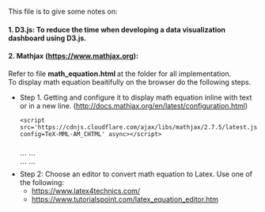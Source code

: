 This file is to give some notes on:
#### 1. D3.js: To reduce the time when developing a data visualization dashboard using D3.js.
#### 2. Mathjax (https://www.mathjax.org): </br> 
   Refer to file <b> math_equation.html </b> at the folder for all implementation. </br> To display math equation beaitifully on the browser do the following steps.
- Step 1. Getting and configure it to display math equation inline with text or in a new line. (http://docs.mathjax.org/en/latest/configuration.html) </br>
    ``` 
    <script src='https://cdnjs.cloudflare.com/ajax/libs/mathjax/2.7.5/latest.js?config=TeX-MML-AM_CHTML' async></script> 
    ``` 
    </br>
    ``` 
   <script type="text/x-mathjax-config">
   MathJax.Hub.Config({
      extensions: ["tex2jax.js"],
      jax: ["input/TeX", "output/HTML-CSS"],
      tex2jax: {
      inlineMath: [ ['$','$'], ["\\(","\\)"] ],
      displayMath: [ ['$$','$$'], ["\\[","\\]"] ],
      processEscapes: true
      },
     "HTML-CSS": { fonts: ["TeX"] }
   });
   </script> 
   ```
   </br>
   ``` 
   <script type="text/javascript" src="path-to-MathJax/MathJax.js"> </script> 
   ``` 
   </br>
 - Step 2: Choose an editor to convert math equation to Latex. Use one of the following:
     - https://www.latex4technics.com/
     - https://www.tutorialspoint.com/latex_equation_editor.htm
